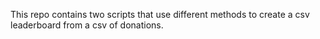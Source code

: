 This repo contains two scripts that use different methods to create a csv leaderboard from a csv of donations. 